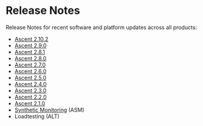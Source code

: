 # Release Notes

Release Notes for recent software and platform updates across all products:

* [Ascent 2.10.2](ascent-2.10.2.md)
* [Ascent 2.9.0](https://docs.apica.io/release-notes/release-notes/ascent-2.9.0)
* [Ascent 2.8.1](https://docs.apica.io/release-notes/release-notes/ascent-2.8.0)
* [Ascent 2.8.0](https://docs.apica.io/release-notes/release-notes/ascent-2.8.0)
* [Ascent 2.7.0](https://docs.apica.io/release-notes/release-notes/ascent-2.7.0)
* [Ascent 2.6.0](https://docs.apica.io/release-notes/release-notes/ascent-2.6.0)
* [Ascent 2.5.0](https://docs.apica.io/release-notes/release-notes/ascent-2.5.0)
* [Ascent 2.4.0](https://docs.apica.io/release-notes/release-notes/ascent-2.4.0)
* [Ascent 2.3.0](ascent-2.3.0.md)
* [Ascent 2.2.0](load-test.md)
* [Ascent 2.1.0](ascent-2.1.0/)
* [Synthetic Monitoring](ascent-2.1.0/synthetic-monitoring.md) (ASM)
* Loadtesting (ALT)
